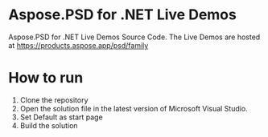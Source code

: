 # Aspose.PSD for .NET Live Demos

Aspose.PSD for .NET Live Demos Source Code.
The Live Demos are hosted at https://products.aspose.app/psd/family
 
# How to run
 
 1. Clone the repository
 2. Open the solution file in the latest version of Microsoft Visual Studio.
 3. Set Default as start page
 4. Build the solution
